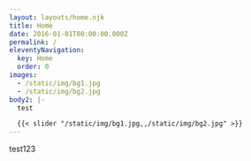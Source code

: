 ```yaml
---
layout: layouts/home.njk
title: Home
date: 2016-01-01T00:00:00.000Z
permalink: /
eleventyNavigation:
  key: Home
  order: 0
images:
  - /static/img/bg1.jpg
  - /static/img/bg2.jpg
body2: |-
  test

  {{< slider "/static/img/bg1.jpg,,/static/img/bg2.jpg" >}}
---
```

test123
